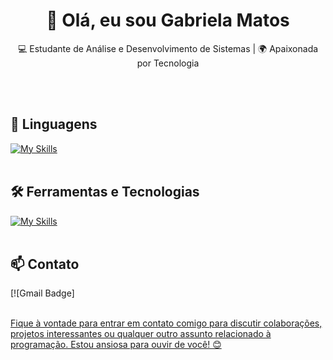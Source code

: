 <h1 align="center">👋 Olá, eu sou Gabriela Matos</h1>

<p align="center">
  💻 Estudante de Análise e Desenvolvimento de Sistemas | 🌍 Apaixonada por Tecnologia
</p><br><br>

## 🚀 Linguagens
[![My Skills](https://skillicons.dev/icons?i=javascript,html,css)](https://skillicons.dev)<br><br>

## 🛠️ Ferramentas e Tecnologias
[![My Skills](https://skillicons.dev/icons?i=vscode)](https://skillicons.dev)<br><br>

## 📫 Contato

[![Gmail Badge]
<br>
<a href="mailto:matosgabriela640@gmail.com">
<br>

Fique à vontade para entrar em contato comigo para discutir colaborações, projetos interessantes ou qualquer outro assunto relacionado à programação. Estou ansiosa para ouvir de você! 😊 <br><br>
